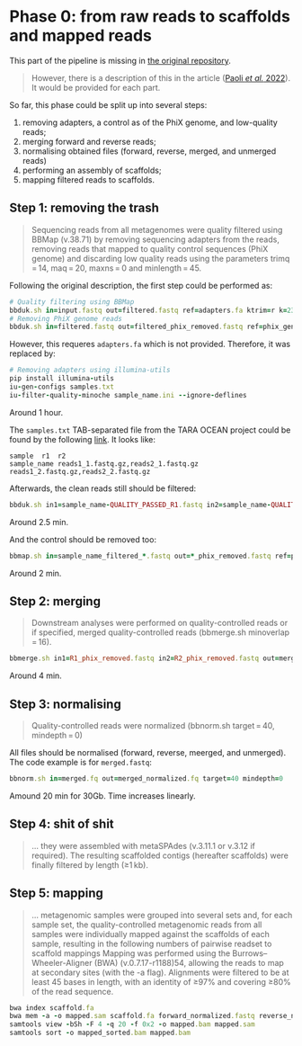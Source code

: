# Phase 0: from raw reads to scaffolds and mapped reads

This part of the pipeline is missing in [the original repository](https://github.com/SushiLab/magpipe). 
> However, there is a description of this in the article ([Paoli _et al._ 2022](https://www.nature.com/articles/s41586-022-04862-3#Sec7)). It would be provided for each part.

So far, this phase could be split up into several steps:
1. removing adapters, a control as of the PhiX genome, and low-quality reads;
2. merging forward and reverse reads;
3. normalising obtained files (forward, reverse, merged, and unmerged reads)
4. performing an assembly of scaffolds;
5. mapping filtered reads to scaffolds.


## Step 1: removing the trash
> Sequencing reads from all metagenomes were quality filtered using BBMap (v.38.71) by removing sequencing adapters from the reads, 
> removing reads that mapped to quality control sequences (PhiX genome) and discarding low quality reads using the parameters trimq = 14, maq = 20, maxns = 0 and minlength = 45.

Following the original description, the first step could be performed as:
```ruby
# Quality filtering using BBMap
bbduk.sh in=input.fastq out=filtered.fastq ref=adapters.fa ktrim=r k=23 mink=11 hdist=1 tpe tbo qtrim=rl trimq=14 maq=20 maxns=0 minlength=45
# Removing PhiX genome reads
bbduk.sh in=filtered.fastq out=filtered_phix_removed.fastq ref=phix_genome.fa k=31 hdist=1 stats=stats.txt
```

However, this requeres `adapters.fa` which is not provided. Therefore, it was replaced by:
```ruby
# Removing adapters using illumina-utils
pip install illumina-utils
iu-gen-configs samples.txt
iu-filter-quality-minoche sample_name.ini --ignore-deflines
```
Around 1 hour.

The `samples.txt` TAB-separated file from the TARA OCEAN project could be found by the following [link](http://merenlab.org/data/tara-oceans-mags/files/samples.txt). It looks like:
```
sample	r1	r2
sample_name	reads1_1.fastq.gz,reads2_1.fastq.gz	reads1_2.fastq.gz,reads2_2.fastq.gz
```

Afterwards, the clean reads still should be filtered:
```ruby
bbduk.sh in1=sample_name-QUALITY_PASSED_R1.fastq in2=sample_name-QUALITY_PASSED_R2.fastq out1=sample_name_filtered_R1.fastq out2=sample_name_filtered_R2.fastq qtrim=rl trimq=14 maq=20 maxns=0 minlength=45
```
Around 2.5 min.


And the control should be removed too:
```ruby
bbmap.sh in=sample_name_filtered_*.fastq out=*_phix_removed.fastq ref=phix.fa nodisk
```
Around 2 min.

## Step 2: merging
> Downstream analyses were performed on quality-controlled reads or if specified, merged quality-controlled reads (bbmerge.sh minoverlap = 16).
```ruby
bbmerge.sh in1=R1_phix_removed.fastq in2=R2_phix_removed.fastq out=merged.fastq outu=unmerged.fastq ihist=histogram.txt minoverlap=16
```
Around 4 min.

## Step 3: normalising
> Quality-controlled reads were normalized (bbnorm.sh target = 40, mindepth = 0)

All files should be normalised (forward, reverse, meerged, and unmerged). The code example is for `merged.fastq`:
```ruby
bbnorm.sh in=merged.fq out=merged_normalized.fq target=40 mindepth=0
```
Amound 20 min for 30Gb. Time increases linearly.

## Step 4: shit of shit
> ... they were assembled with metaSPAdes (v.3.11.1 or v.3.12 if required). The resulting scaffolded contigs (hereafter scaffolds) were finally filtered by length (≥1 kb).

## Step 5: mapping
> ... metagenomic samples were grouped into several sets and, for each sample set, the quality-controlled metagenomic reads from all samples were individually mapped against the scaffolds of each sample, resulting in the following numbers of pairwise readset to scaffold mappings
> Mapping was performed using the Burrows–Wheeler-Aligner (BWA) (v.0.7.17-r1188)54, allowing the reads to map at secondary sites (with the -a flag). 
> Alignments were filtered to be at least 45 bases in length, with an identity of ≥97% and covering ≥80% of the read sequence. 

```ruby
bwa index scaffold.fa
bwa mem -a -o mapped.sam scaffold.fa forward_normalized.fastq reverse_normalized.fastq
samtools view -bSh -F 4 -q 20 -f 0x2 -o mapped.bam mapped.sam
samtools sort -o mapped_sorted.bam mapped.bam
```
